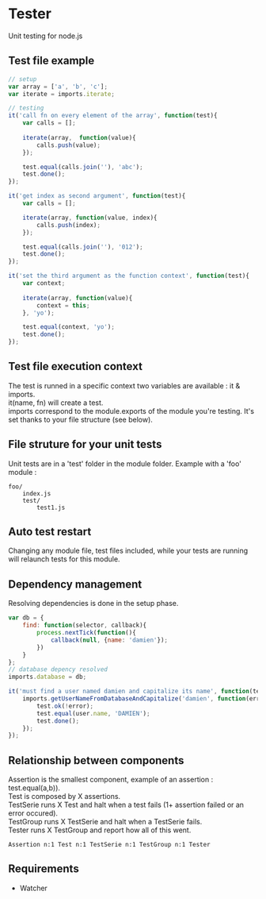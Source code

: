 Tester
=============

Unit testing for node.js

## Test file example

```javascript
// setup
var array = ['a', 'b', 'c'];
var iterate = imports.iterate;

// testing
it('call fn on every element of the array', function(test){
	var calls = [];
		
	iterate(array,  function(value){
		calls.push(value);
	});

	test.equal(calls.join(''), 'abc');
	test.done();
});

it('get index as second argument', function(test){
	var calls = [];

	iterate(array, function(value, index){
		calls.push(index);
	});

	test.equal(calls.join(''), '012');
	test.done();
});

it('set the third argument as the function context', function(test){
	var context;
	
	iterate(array, function(value){
		context = this;
	}, 'yo');

	test.equal(context, 'yo');
	test.done();
});
```

## Test file execution context

The test is runned in a specific context two variables are available : it & imports.  
it(name, fn) will create a test.  
imports correspond to the module.exports of the module you're testing. It's set thanks to your file structure (see below).

## File struture for your unit tests

Unit tests are in a 'test' folder in the module folder. Example with a 'foo' module :

```
foo/
	index.js
	test/
		test1.js
```

## Auto test restart

Changing any module file, test files included, while your tests are running will relaunch tests for this module.

## Dependency management

Resolving dependencies is done in the setup phase.    

```javascript
var db = {
	find: function(selector, callback){
	 	process.nextTick(function(){
	 		callback(null, {name: 'damien'});
	 	})
	}
};
// database depency resolved
imports.database = db;

it('must find a user named damien and capitalize its name', function(test){
	imports.getUserNameFromDatabaseAndCapitalize('damien', function(error, user){
		test.ok(!error);
		test.equal(user.name, 'DAMIEN');
		test.done();
	});
});

```

## Relationship between components

Assertion is the smallest component, example of an assertion : test.equal(a,b)).  
Test is composed by X assertions.  
TestSerie runs X Test and halt when a test fails (1+ assertion failed or an error occured).  
TestGroup runs X TestSerie and halt when a TestSerie fails.  
Tester runs X TestGroup and report how all of this went.

```
Assertion n:1 Test n:1 TestSerie n:1 TestGroup n:1 Tester
```

## Requirements

- Watcher
